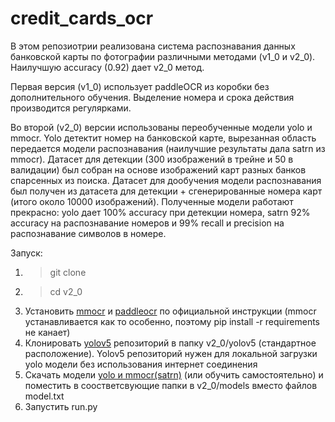 # credit_cards_ocr

В этом репозиотрии реализована система распознавания данных банковской карты по фотографии различными методами (v1_0 и v2_0). Наилучшую accuracy (0.92) дает v2_0 метод.  

Первая версия (v1_0) использует paddleOCR из коробки без дополнительного обучения. Выделение номера и срока действия производится регулярками.  

Во второй (v2_0) версии использованы переобученные модели yolo и mmocr. Yolo детектит номер на банковской карте, вырезанная область передается модели распознавания  (наилучшие результаты дала satrn из mmocr). Датасет для детекции (300 изображений в трейне и 50 в валидации) был собран на основе изображений карт разных банков спарсенных из поиска. Датасет для дообучения модели распознавания был получен из датасета для детекции + сгенерированные номера карт (итого около 10000 изображений).
Полученные модели работают прекрасно: yolo дает 100% accuracy при детекции номера, satrn 92% accuracy на распознавание номеров и 99% recall и precision на распознавание символов в номере.  

Запуск:  
1. > git clone
2. > cd v2_0  
3. Установить [mmocr](https://github.com/open-mmlab/mmocr) и [paddleocr](https://github.com/PaddlePaddle/PaddleOCR) по официальной инструкции (mmocr устанавливается как то особенно, поэтому pip install -r requirements не канает) 
4. Клонировать [yolov5](https://github.com/ultralytics/yolov5) репозиторий в папку v2_0/yolov5 (стандартное расположение). Yolov5 репозиторий нужен для локальной загрузки yolo модели без использования интернет соединения  
5. Скачать модели [yolo и mmocr(satrn)](https://drive.google.com/drive/folders/1T2F4SfnopxwQdlJXjpNunQL5SIknfnPo?usp=sharing) (или обучить самостоятельно) и поместить в соостветсвующие папки в v2_0/models вместо файлов model.txt  
6. Запустить run.py

